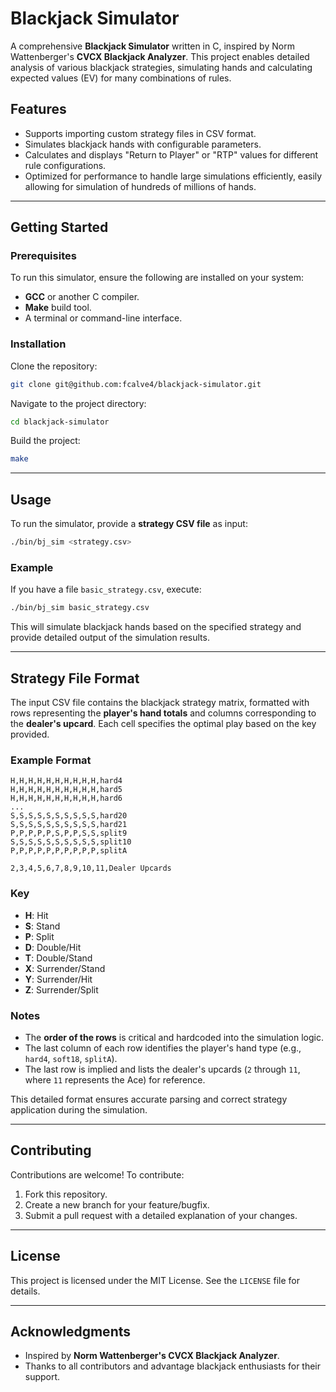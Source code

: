 # Blackjack Simulator

A comprehensive **Blackjack Simulator** written in C, inspired by Norm Wattenberger's **CVCX Blackjack Analyzer**. This project enables detailed analysis of various blackjack strategies, simulating hands and calculating expected values (EV) for many combinations of rules.

## Features

- Supports importing custom strategy files in CSV format.
- Simulates blackjack hands with configurable parameters.
- Calculates and displays "Return to Player" or "RTP" values for different rule configurations.
- Optimized for performance to handle large simulations efficiently, easily allowing for simulation of hundreds of millions of hands.

---

## Getting Started

### Prerequisites

To run this simulator, ensure the following are installed on your system:

- **GCC** or another C compiler.
- **Make** build tool.
- A terminal or command-line interface.

### Installation

Clone the repository:

```bash
git clone git@github.com:fcalve4/blackjack-simulator.git
```

Navigate to the project directory:

```bash
cd blackjack-simulator
```

Build the project:

```bash
make
```

---

## Usage

To run the simulator, provide a **strategy CSV file** as input:

```bash
./bin/bj_sim <strategy.csv>
```

### Example

If you have a file `basic_strategy.csv`, execute:

```bash
./bin/bj_sim basic_strategy.csv
```

This will simulate blackjack hands based on the specified strategy and provide detailed output of the simulation results.

---
## Strategy File Format

The input CSV file contains the blackjack strategy matrix, formatted with rows representing the **player's hand totals** and columns corresponding to the **dealer's upcard**. Each cell specifies the optimal play based on the key provided.

### Example Format

```csv
H,H,H,H,H,H,H,H,H,H,hard4
H,H,H,H,H,H,H,H,H,H,hard5
H,H,H,H,H,H,H,H,H,H,hard6
...
S,S,S,S,S,S,S,S,S,S,hard20
S,S,S,S,S,S,S,S,S,S,hard21
P,P,P,P,P,S,P,P,S,S,split9
S,S,S,S,S,S,S,S,S,S,split10
P,P,P,P,P,P,P,P,P,P,splitA

2,3,4,5,6,7,8,9,10,11,Dealer Upcards
```

### Key
- **H**: Hit  
- **S**: Stand  
- **P**: Split
- **D**: Double/Hit  
- **T**: Double/Stand  
- **X**: Surrender/Stand  
- **Y**: Surrender/Hit  
- **Z**: Surrender/Split  

### Notes
- The **order of the rows** is critical and hardcoded into the simulation logic.
- The last column of each row identifies the player's hand type (e.g., `hard4`, `soft18`, `splitA`).
- The last row is implied and lists the dealer's upcards (`2` through `11`, where `11` represents the Ace) for reference.

This detailed format ensures accurate parsing and correct strategy application during the simulation.

---

## Contributing

Contributions are welcome! To contribute:

1. Fork this repository.
2. Create a new branch for your feature/bugfix.
3. Submit a pull request with a detailed explanation of your changes.

---

## License

This project is licensed under the MIT License. See the `LICENSE` file for details.

---

## Acknowledgments

- Inspired by **Norm Wattenberger's CVCX Blackjack Analyzer**.
- Thanks to all contributors and advantage blackjack enthusiasts for their support.
